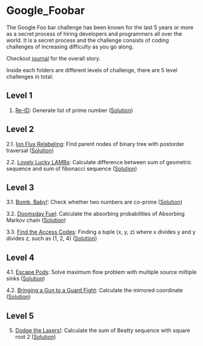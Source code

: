 # Google_Foobar
The Google Foo bar challenge has been known for the last 5 years or more as a secret process of hiring developers and programmers all over the world. 
It is a secret process and the challenge consists of coding challenges of increasing difficulty as you go along.

Checkout [journal](https://github.com/dylanpong1109/Google_Foobar/blob/main/Journal.txt) for the overall story.

Inside each folders are different levels of challenge, there are 5 level challenges in total:

## Level 1
1. [Re-ID](https://github.com/dylanpong1109/Google_Foobar/blob/main/Challenge_1/Challenge_1.txt):
Generate list of prime number ([Solution](https://github.com/dylanpong1109/Google_Foobar/blob/main/Challenge_1/Challenge_1.py))

## Level 2
2.1. [Ion Flux Relabeling](https://github.com/dylanpong1109/Google_Foobar/blob/main/Challenge_2/Challenge_2.1.txt):
Find parent nodes of binary tree with postorder traversal ([Solution](https://github.com/dylanpong1109/Google_Foobar/blob/main/Challenge_2/Challenge_2.1.py))

2.2. [Lovely Lucky LAMBs](https://github.com/dylanpong1109/Google_Foobar/blob/main/Challenge_2/Challenge_2.2.txt):
Calculate difference between sum of geometric sequence and sum of fibonacci sequence ([Solution](https://github.com/dylanpong1109/Google_Foobar/blob/main/Challenge_2/Challenge_2.2.py))

## Level 3
3.1. [Bomb, Baby!](https://github.com/dylanpong1109/Google_Foobar/blob/main/Challenge_3/Challenge_3.1.txt):
Check whether two numbers are co-prime ([Solution](https://github.com/dylanpong1109/Google_Foobar/blob/main/Challenge_3/Challenge_3.1.py))

3.2. [Doomsday Fuel](https://github.com/dylanpong1109/Google_Foobar/blob/main/Challenge_3/Challenge_3.2.txt):
Calculate the absorbing probabilities of Absorbing Markov chain ([Solution](https://github.com/dylanpong1109/Google_Foobar/blob/main/Challenge_3/Challenge_3.2.py))

3.3. [Find the Access Codes](https://github.com/dylanpong1109/Google_Foobar/blob/main/Challenge_3/Challenge_3.3.txt):
Finding a tuple (x, y, z) where x divides y and y divides z, such as (1, 2, 4) ([Solution](https://github.com/dylanpong1109/Google_Foobar/blob/main/Challenge_3/Challenge_3.3.py))

## Level 4
4.1. [Escape Pods](https://github.com/dylanpong1109/Google_Foobar/blob/main/Challenge_4/Challenge_4.1.txt):
Solve maximum flow problem with multiple source miltiple sinks ([Solution](https://github.com/dylanpong1109/Google_Foobar/blob/main/Challenge_4/Challenge_4.1.py))

4.2. [Bringing a Gun to a Guard Fight](https://github.com/dylanpong1109/Google_Foobar/blob/main/Challenge_4/Challenge_4.2.txt):
Calculate the mirrored coordinate ([Solution](https://github.com/dylanpong1109/Google_Foobar/blob/main/Challenge_4/Challenge_4.2.py))

## Level 5
5. [Dodge the Lasers!](https://github.com/dylanpong1109/Google_Foobar/blob/main/Challenge_5/Challenge_5.txt):
Calculate the sum of Beatty sequence with square root 2 ([Solution](https://github.com/dylanpong1109/Google_Foobar/blob/main/Challenge_5/Challenge_5.py))
